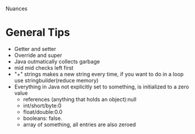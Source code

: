 Nuances

# General Tips

*  Getter and setter  
*  Override and super
*  Java outmatically collects garbage  
*  mid mid checks left first
*  "+" strings makes a new string every time, if you want to do in a loop use stringbuilder(reduce memory)
* Everything in Java not explicitly set to something, is initialized to a zero value
    * references (anything that holds an object):null
    * int/short/byte:0
    * float/double:0.0
    * booleans: false.
    * array of something, all entries are also zeroed

